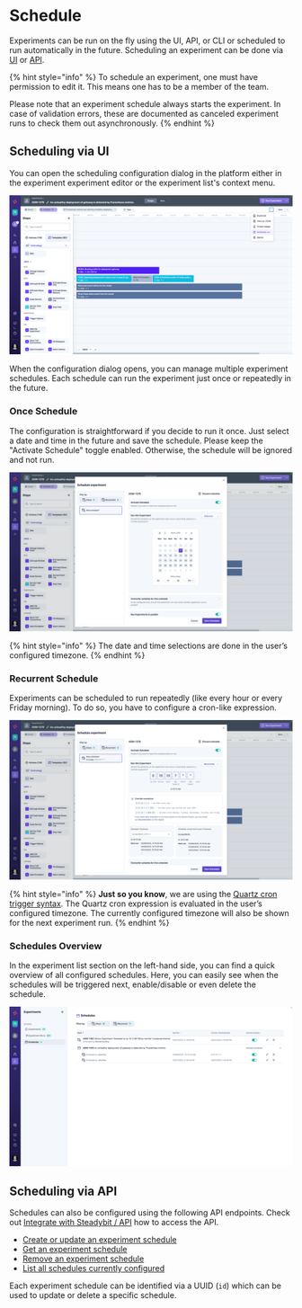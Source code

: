 # Schedule

Experiments can be run on the fly using the UI, API, or CLI or scheduled to run automatically in the future. Scheduling an experiment can be done via [UI](README.md#scheduling-via-ui) or [API](README.md#scheduling-via-api).

{% hint style="info" %}
To schedule an experiment, one must have permission to edit it. This means one has to be a member of the team.

Please note that an experiment schedule always starts the experiment. In case of validation errors, these are documented as canceled experiment runs to check them out asynchronously.
{% endhint %}

## Scheduling via UI

You can open the scheduling configuration dialog in the platform either in the experiment experiment editor or the experiment list's context menu.

![Schedule experiment within the experiment editor](create-experiment-schedule.png)

When the configuration dialog opens, you can manage multiple experiment schedules. Each schedule can run the experiment just once or repeatedly in the future.

### Once Schedule

The configuration is straightforward if you decide to run it once. Just select a date and time in the future and save the schedule. Please keep the "Activate Schedule" toggle enabled. Otherwise, the schedule will be ignored and not run.

![Scheduling Experiments just once](create-experiment-schedule-once.png)

{% hint style="info" %}
The date and time selections are done in the user’s configured timezone. {% endhint %}

### Recurrent Schedule

Experiments can be scheduled to run repeatedly (like every hour or every Friday morning). To do so, you have to configure a cron-like expression.

![Scheduling Experiments repeatedly](create-experiment-schedule-recurrently.png)

{% hint style="info" %}
**Just so you know**, we are using the [Quartz cron trigger syntax](http://www.quartz-scheduler.org/documentation/quartz-2.3.0/tutorials/crontrigger.html). The Quartz cron expression is evaluated in the user’s configured timezone. The currently configured timezone will also be shown for the next experiment run.
{% endhint %}

### Schedules Overview

In the experiment list section on the left-hand side, you can find a quick overview of all configured schedules. Here, you can easily see when the schedules will be triggered next, enable/disable or even delete the schedule.

![Scheduled Experiment overview](experiment-schedule-overview.png)

## Scheduling via API

Schedules can also be configured using the following API endpoints.
Check out [Integrate with Steadybit / API](../../../integrate-with-steadybit/api/api.md) how to access the API.

* [Create or update an experiment schedule](https://platform.steadybit.com/api/swagger/swagger-ui/index.html#/Experiment%20Schedule/upsertSchedule)
* [Get an experiment schedule](https://platform.steadybit.com/api/swagger/swagger-ui/index.html#/Experiment%20Schedule/getSchedules)
* [Remove an experiment schedule](https://platform.steadybit.com/api/swagger/swagger-ui/index.html#/Experiment%20Schedule/removeExperimentScheduleById)
* [List all schedules currently configured](https://platform.steadybit.com/api/swagger/swagger-ui/index.html#/Experiment%20Schedule/getAllSchedulesV2)

Each experiment schedule can be identified via a UUID (`id`) which can be used to update or delete a specific schedule.